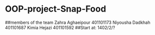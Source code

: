 # OOP-project-Snap-Food

##members of the team
Zahra Aghaeipour 401101173
Niyousha Dadkhah 401101687
Kimia Hejazi     401101592
##Start at:
1402/2/?
